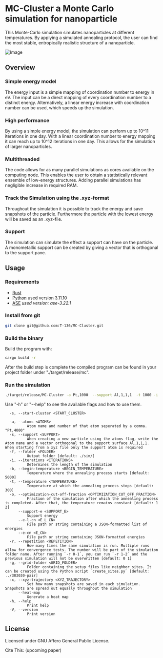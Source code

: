 <!-- --- -->
<!-- geometry: top=2.5cm, bottom=2.5cm, left=2.5cm, right=2.5cm -->
<!-- --- -->

# MC-Cluster a Monte Carlo simulation for nanoparticle

This Monte-Carlo simulation simulates nanoparticles at different temperatures. 
By applying a simulated annealing protocol, the user can find the most stable, entropically realistic structure of a nanoparticle.

![Image](https://github.com/user-attachments/assets/1aaf0711-65a0-447b-8a4c-2bdc36ef0774)
<!-- ![Image pdf](../particle_supp.png "particle with support") -->

## Overview 

### Simple energy model
The energy input is a simple mapping of coordination number to energy in eV. The input can be a direct mapping of every coordination number to a distinct energy. Alternatively, a linear energy increase with coordination number can be used, which speeds up the simulation.

### High performance
By using a simple energy model, the simulation can perform up to 10^11 iterations in one day. With a linear coordination number to energy mapping it can reach up to 10^12 iterations in one day. This allows for the simulation of larger nanoparticles. 

### Multithreaded
The code allows for as many parallel simulations as cores available on the computing node. This enables the user to obtain a statistically relevant ensemble of low-energy structures. Adding parallel simulations has negligible increase in required RAM.

### Track the Simulation using the .xyz-format
Throughout the simulation it is possible to track the energy and save snapshots of the particle.
Furthermore the particle with the lowest energy will be saved as an .xyz-file.

### Support
The simulation can simulate the effect a support can have on the particle.  
A monometallic support can be created by giving a vector that is orthogonal to the support pane.


## Usage

### Requirements

- [Rust](https://www.rust-lang.org/tools/install)
- [Python](https://www.python.org/) used version 3.11.10
- [ASE](https://wiki.fysik.dtu.dk/ase/) *used version: ase-3.22.1*

### Install from git 
```bash
git clone git@github.com:T-136/MC-Cluster.git
```
### Build the binary

Build the program with:
```bash
cargo build -r
```
After the build step is complete the compiled program can be found in your project folder under "./target/release/mc".

### Run the simulation

```bash
./target/release/MC-Cluster -a Pt,1000  --support Al,1,1,1  -t 1000 -i 1e7 -r 0-1  --e-cn ./example_data/cn_input_example.json -o 9/10 -g ./example_data/303030-grid --support-e 0 --xyz-trajectory
```

Use "-h" or "--help" to see the available flags and how to use them. 
```
  -s, --start-cluster <START_CLUSTER>

  -a, --atoms <ATOMS>
          Atom name and number of that atom seperated by a comma. "Pt,4000"
  -s, --support <SUPPORT>
          When creating a new particle using the atoms flag, write the Atom name and a vector orthogonal to the support surface Al,1,1,1. When starting from a xyz file only the support atom is required
  -f, --folder <FOLDER>
          Output folder [default: ./sim/]
  -i, --iterations <ITERATIONS>
          Determines the length of the simulation
  -b, --begin-temperature <BEGIN_TEMPERATURE>
          Temperature where the annealing process starts [default: 5000]
  -t, --temperature <TEMPERATURE>
          Temperature at which the annealing process stops [default: 300]
  -o, --optimization-cut-off-fraction <OPTIMIZATION_CUT_OFF_FRACTION>
          Fraction of the simulation after which the annealing process is completed. After that, the temperature remains constant [default: 1 2]
      --support-e <SUPPORT_E>
          Support energy
      --e-l-cn <E_L_CN>
          File path or string containing a JSON-formatted list of energies
      --e-cn <E_CN>
          File path or string containing JSON-formatted energies
  -r, --repetition <REPETITION>
          How many times the same simulation is run. Multiple runs allow for convergence tests. The number will be part of the simulation folder name. After running `-r 0-1`, you can run `-r 1-2` and the previous simulation will not be overwritten [default: 0 1]
  -g, --grid-folder <GRID_FOLDER>
          Folder containing the setup files like neighbor sites. It can be created using the Python script `create_sites.py` [default: ../303030-pair]
  -x, --xyz-trajectory <XYZ_TRAJECTORY>
          Set how many snapshots are saved in each simulation. Snapshots are spread out equally throughout the simulation
      --heat-map
          Generate a heat map
  -h, --help
          Print help
  -V, --version
          Print version
```

## License

Licensed under GNU Affero General Public License. 

Cite This: (upcoming paper)


